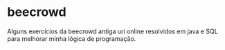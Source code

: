 # beecrowd
Alguns exercícios da beecrowd antiga uri online resolvidos em java e SQL para melhorar minha lógica de programação.
